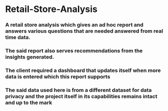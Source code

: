 # Retail-Store-Analysis
### A retail store analysis which gives an ad hoc report and answers various questions that are needed answered from real time data.
### The said report also serves recommendations from the insights generated.
### The client required a dashboard that updates itself when more data is entered which this report supports 
### The said data used here is from a different dataset for data privacy and the project itself in its capabilities remains intact and up to the mark
